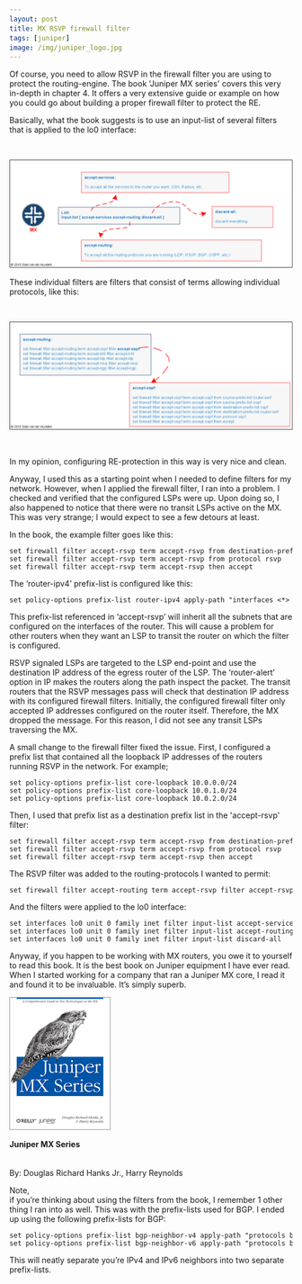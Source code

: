 ```yaml
---
layout: post
title: MX RSVP firewall filter
tags: [juniper]
image: /img/juniper_logo.jpg
---
```


<p>
Of course, you need to allow RSVP in the firewall filter you are using to protect the routing-engine. 
The book 'Juniper MX series' covers this very in-depth in chapter 4. 
It offers a very extensive guide or example on how you could go about building a proper firewall filter to protect the RE.
</p>
<p>
    Basically, what the book suggests is to use an input-list of several filters that is applied to the lo0 interface:
</p>
<br>                

![juniper firewall filter](/img/firewall-filter.png "Juniper firewall filter") 

<p>
    These individual filters are filters that consist of terms allowing individual protocols, like this:
</p>
<br>                

![juniper firewall filter](/img/firewall-filter-2.png "Juniper firewall filter")   

<br>   
<p>
	In my opinion, configuring RE-protection in this way is very nice and clean.
</p>
<p>
	Anyway, I used this as a starting point when I needed to define filters for my network. 
	However, when I applied the firewall filter, I ran into a problem. I checked and verified that the configured LSPs were up. 
	Upon doing so, I also happened to notice that there were no transit LSPs active on the MX. 
	This was very strange; I would expect to see a few detours at least. 
</p>
<p>
    In the book, the example filter goes like this:
</p>
<pre style="font-size:12px">
set firewall filter accept-rsvp term accept-rsvp from destination-prefix-list router-ipv4
set firewall filter accept-rsvp term accept-rsvp from protocol rsvp
set firewall filter accept-rsvp term accept-rsvp then accept                    
</pre>
<p>
    The ‘router-ipv4’ prefix-list is configured like this:
</p>
<pre style="font-size:12px">
set policy-options prefix-list router-ipv4 apply-path "interfaces <*> unit <*> family inet address <*>"
</pre>
<p>
    This prefix-list referenced in ‘accept-rsvp’ will inherit all the subnets that are configured on the interfaces of the router. 
    This will cause a problem for other routers when they want an LSP to transit the router on which the filter is configured.                     
</p>
<p>
	RSVP signaled LSPs are targeted to the LSP end-point and use the destination IP address of the egress router of the LSP.  
	The ‘router-alert’ option in IP makes the routers along the path inspect the packet.
	The transit routers that the RSVP messages pass will check that destination IP address with its configured firewall filters.
	Initially, the configured firewall filter only accepted IP addresses configured on the router itself. Therefore, the MX dropped the message.
	For this reason, I did not see any transit LSPs traversing the MX.
</p>
<p>
    A small change to the firewall filter fixed the issue. 
	First, I configured a prefix list that contained all the loopback IP addresses of the routers running RSVP in the network. For example;
</p>
<pre style="font-size:12px">
set policy-options prefix-list core-loopback 10.0.0.0/24
set policy-options prefix-list core-loopback 10.0.1.0/24
set policy-options prefix-list core-loopback 10.0.2.0/24                    
</pre>
<p>
    Then, I used that prefix list as a destination prefix list in the 'accept-rsvp' filter:
</p>
<pre style="font-size:12px">
set firewall filter accept-rsvp term accept-rsvp from destination-prefix-list core-loopback
set firewall filter accept-rsvp term accept-rsvp from protocol rsvp
set firewall filter accept-rsvp term accept-rsvp then accept                    
</pre>
<p>
    The RSVP filter was added to the routing-protocols I wanted to permit:
</p>
<pre style="font-size:12px">
set firewall filter accept-routing term accept-rsvp filter accept-rsvp
</pre>
<p>
    And the filters were applied to the lo0 interface:
</p>
<pre style="font-size:12px">
set interfaces lo0 unit 0 family inet filter input-list accept-services
set interfaces lo0 unit 0 family inet filter input-list accept-routing
set interfaces lo0 unit 0 family inet filter input-list discard-all                    
</pre>
<p>
    Anyway, if you happen to be working with MX routers, you owe it to yourself to read this book. 
	It is the best book on Juniper equipment I have ever read.
	When I started working for a company that ran a Juniper MX core, I read it and found it to be invaluable. It’s simply superb.
</p>

![juniper MX Series](/img/Juniper-mx-series.gif "Juniper MX Series")  

<p>
                    
<b>Juniper MX Series</b><br>
<br>                    
By: Douglas Richard Hanks Jr., Harry Reynolds<br>
</p>

<p>
Note,<br>
if you’re thinking about using the filters from the book, I remember 1 other thing I ran into as well. 
This was with the prefix-lists used for BGP. I ended up using the following prefix-lists for BGP:
</p>
<pre style="font-size:12px">
set policy-options prefix-list bgp-neighbor-v4 apply-path "protocols bgp group <*> neighbor <*.*>"
set policy-options prefix-list bgp-neighbor-v6 apply-path "protocols bgp group <*> neighbor <*:*>"                
</pre>
<p>
    This will neatly separate you’re IPv4 and IPv6 neighbors into two separate prefix-lists.
</p>
